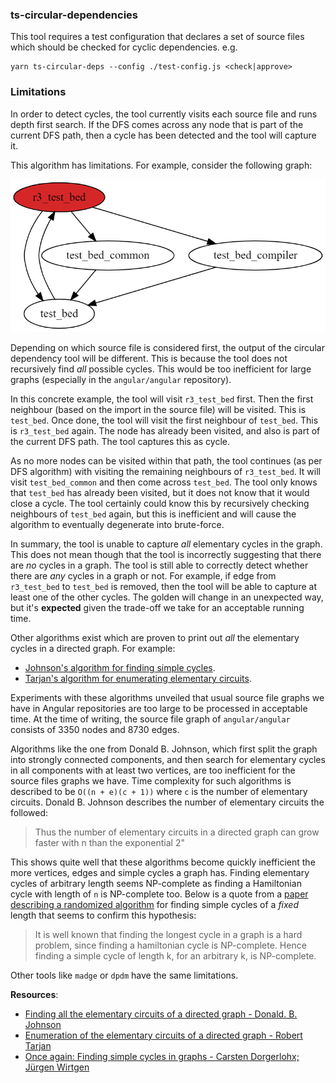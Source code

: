 ### ts-circular-dependencies

This tool requires a test configuration that declares a set of source files which
should be checked for cyclic dependencies. e.g.

```
yarn ts-circular-deps --config ./test-config.js <check|approve>
```

### Limitations

In order to detect cycles, the tool currently visits each source file and runs
depth first search. If the DFS comes across any node that is part of the current
DFS path, then a cycle has been detected and the tool will capture it.

This algorithm has limitations. For example, consider the following graph:

![Example graph](./example-graph.png)

Depending on which source file is considered first, the output of the circular dependency tool
will be different. This is because the tool does not recursively find _all_ possible cycles. This
would be too inefficient for large graphs (especially in the `angular/angular` repository).

In this concrete example, the tool will visit `r3_test_bed` first. Then the first neighbour
(based on the import in the source file) will be visited. This is `test_bed`. Once done, the
tool will visit the first neighbour of `test_bed`. This is `r3_test_bed` again. The node has
already been visited, and also is part of the current DFS path. The tool captures this as cycle.

As no more nodes can be visited within that path, the tool continues (as per DFS algorithm)
with visiting the remaining neighbours of `r3_test_bed`. It will visit `test_bed_common` and
then come across `test_bed`. The tool only knows that `test_bed` has already been visited, but
it does not know that it would close a cycle. The tool certainly could know this by recursively
checking neighbours of `test_bed` again, but this is inefficient and will cause the algorithm
to eventually degenerate into brute-force.

In summary, the tool is unable to capture _all_ elementary cycles in the graph. This does not
mean though that the tool is incorrectly suggesting that there are _no_ cycles in a graph. The
tool is still able to correctly detect whether there are _any_ cycles in a graph or not. For
example, if edge from `r3_test_bed` to `test_bed` is removed, then the tool will be able to
capture at least one of the other cycles. The golden will change in an unexpected way, but it's
**expected** given the trade-off we take for an acceptable running time.

Other algorithms exist which are proven to print out _all_ the elementary cycles in a directed
graph. For example:

* [Johnson's algorithm for finding simple cycles][johnson-cycles].
* [Tarjan's algorithm for enumerating elementary circuits][tarjan-cycles].

Experiments with these algorithms unveiled that usual source file graphs we have in Angular
repositories are too large to be processed in acceptable time. At the time of writing, the
source file graph of `angular/angular` consists of 3350 nodes and 8730 edges.

Algorithms like the one from Donald B. Johnson, which first split the graph into strongly
connected components, and then search for elementary cycles in all components with at least
two vertices, are too inefficient for the source files graphs we have. Time complexity for
such algorithms is described to be `O((n + e)(c + 1))` where `c` is the number of elementary
circuits. Donald B. Johnson describes the number of elementary circuits the followed:

> Thus the number of elementary circuits in a directed graph can grow faster with n than
the exponential 2"

This shows quite well that these algorithms become quickly inefficient the more vertices, edges
and simple cycles a graph has. Finding elementary cycles of arbitrary length seems NP-complete as
finding a Hamiltonian cycle with length of `n` is NP-complete too. Below is a quote from a
[paper describing a randomized algorithm](np-complete-cycles) for finding simple cycles of a
_fixed_ length that seems to confirm this hypothesis:

> It is well known that finding the longest cycle in a graph is a hard problem, since finding
a hamiltonian cycle is NP-complete. Hence finding a simple cycle of length k, for an arbitrary
k, is NP-complete. 

Other tools like `madge` or `dpdm` have the same limitations.

**Resources**:

* [Finding all the elementary circuits of a directed graph - Donald. B. Johnson][johnson-cycles]
* [Enumeration of the elementary circuits of a directed graph - Robert Tarjan][tarjan-cycles]
* [Once again: Finding simple cycles in graphs - Carsten Dorgerlohx; Jürgen Wirtgen][np-complete-cycles]

[johnson-cycles]: https://www.cs.tufts.edu/comp/150GA/homeworks/hw1/Johnson%2075.PDF
[tarjan-cycles]: https://ecommons.cornell.edu/bitstream/handle/1813/5941/72-145.pdf?sequence=1&isAllowed=y
[np-complete-cycles]: https://pdfs.semanticscholar.org/16b2/d1a3cf4a8a5dbcad10bb901724631ebead33.pdf
